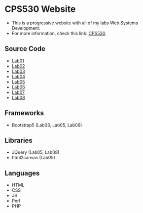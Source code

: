 # CPS530 Website
- This is a progressive website with all of my labs Web Systems Development.
- For more information, check this link: [CPS530](https://www.torontomu.ca/calendar/2023-2024/courses/computer-science/CPS/530/).

## Source Code
- [Lab01](https://github.com/andrearcaina/CPS530-Website/tree/main/labs/Lab01)
- [Lab02](https://github.com/andrearcaina/CPS530-Website/tree/main/labs/Lab02)
- [Lab03](https://github.com/andrearcaina/CPS530-Website/tree/main/labs/Lab03)
- [Lab04](https://github.com/andrearcaina/CPS530-Website/tree/main/labs/Lab04)
- [Lab05](https://github.com/andrearcaina/CPS530-Website/tree/main/labs/Lab05)
- [Lab06](https://github.com/andrearcaina/CPS530-Website/tree/main/labs/Lab06)
- [Lab07](https://github.com/andrearcaina/CPS530-Website/tree/main/labs/Lab07)
- [Lab08](https://github.com/andrearcaina/CPS530-Website/tree/main/labs/Lab08)

## Frameworks
- Bootstrap5 (Lab03, Lab05, Lab06)

## Libraries
- JQuery (Lab05, Lab08)
- html2canvas (Lab05)

## Languages
- HTML
- CSS
- JS
- Perl
- PHP
